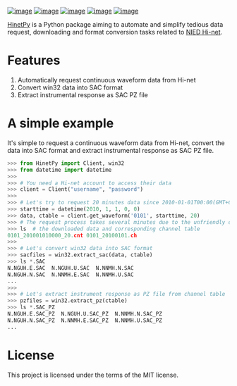 [![image](https://img.shields.io/travis/seisman/HinetPy/master.svg)](https://travis-ci.org/seisman/HinetPy)
[![image](https://img.shields.io/github/release/seisman/HinetPy.svg)](https://github.com/seisman/HinetPy/releases)
[![image](https://img.shields.io/pypi/v/HinetPy.svg)](https://pypi.python.org/pypi/HinetPy/)
[![image](https://img.shields.io/github/license/seisman/HinetPy.svg)](https://github.com/seisman/HinetPy/blob/master/LICENSE)
[![image](https://img.shields.io/pypi/pyversions/HinetPy.svg)](https://pypi.python.org/pypi/HinetPy/)

[HinetPy](https://seisman.github.io/HinetPy) is a Python package aiming
to automate and simplify tedious data request, downloading and format
conversion tasks related to [NIED Hi-net](http://www.hinet.bosai.go.jp/).

Features
========

1.  Automatically request continuous waveform data from Hi-net
2.  Convert win32 data into SAC format
3.  Extract instrumental response as SAC PZ file

A simple example
================

It's simple to request a continuous waveform data from Hi-net, convert
the data into SAC format and extract instrumental response as SAC PZ
file.

```python
>>> from HinetPy import Client, win32
>>> from datetime import datetime
>>>
>>> # You need a Hi-net account to access their data
>>> client = Client("username", "password")
>>>
>>> # Let's try to request 20 minutes data since 2010-01-01T00:00(GMT+0900) from Hi-net
>>> starttime = datetime(2010, 1, 1, 0, 0)
>>> data, ctable = client.get_waveform('0101', starttime, 20)
>>> # The request process takes several minutes due to the unfriendly design of Hi-net
>>> ls  # the downloaded data and corresponding channel table
0101_201001010000_20.cnt 0101_20100101.ch
>>>
>>> # Let's convert win32 data into SAC format
>>> sacfiles = win32.extract_sac(data, ctable)
>>> ls *.SAC
N.NGUH.E.SAC  N.NGUH.U.SAC  N.NNMH.N.SAC
N.NGUH.N.SAC  N.NNMH.E.SAC  N.NNMH.U.SAC
...
>>>
>>> # Let's extract instrument response as PZ file from channel table
>>> pzfiles = win32.extract_pz(ctable)
>>> ls *.SAC_PZ
N.NGUH.E.SAC_PZ  N.NGUH.U.SAC_PZ  N.NNMH.N.SAC_PZ
N.NGUH.N.SAC_PZ  N.NNMH.E.SAC_PZ  N.NNMH.U.SAC_PZ
...
```

License
=======

This project is licensed under the terms of the MIT license.

